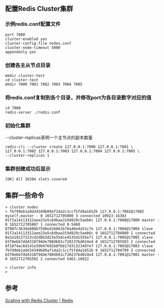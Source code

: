 ## 配置Redis Cluster集群

### 示例redis.conf配置文件

```properties
port 7000
cluster-enabled yes
cluster-config-file nodes.conf
cluster-node-timeout 5000
appendonly yes
```

### 创建各主从节点目录

```shell
mkdir cluster-test
cd cluster-test
mkdir 7000 7001 7002 7003 7004 7005
```

### 将redis.conf复制到各个目录，并修改port为各目录数字对应的值

```shell
cd 7000
redis-server ./redis.conf
```



### 初始化集群

--cluster-replicas表明一个主节点的副本数量

```shell
redis-cli --cluster create 127.0.0.1:7000 127.0.0.1:7001 \
127.0.0.1:7002 127.0.0.1:7003 127.0.0.1:7004 127.0.0.1:7005 \
--cluster-replicas 1
```

### 集群创建成功后显示

```shell
[OK] All 16384 slots covered
```



## 集群一些命令

```shell
> cluster nodes
> fb799eb1a9d34349b89af14a2c1ccf5fd4a1652b 127.0.0.1:7002@17002 myself,master - 0 1652712705000 3 connected 10923-16383
91f2a14113312aee23a5c6dbaa319d829c5aeb6c 127.0.0.1:7000@17000 master - 0 1652712705807 1 connected 0-5460
8798fc3639a888b7598ed1b662b78a46e4a51c7e 127.0.0.1:7004@17004 slave 91f2a14113312aee23a5c6dbaa319d829c5aeb6c 0 1652712704000 1 connected
0a3a19127223cd2d8b3d23e55dce4535d1555e71 127.0.0.1:7005@17005 slave b5f0ebb7dd4318f94de788d601cf20237bd024e4 0 1652712705503 2 connected
8f18f4ac6d141e56047692b0fbb17d31323497e7 127.0.0.1:7003@17003 slave fb799eb1a9d34349b89af14a2c1ccf5fd4a1652b 0 1652712704799 3 connected
b5f0ebb7dd4318f94de788d601cf20237bd024e4 127.0.0.1:7001@17001 master - 0 1652712705502 2 connected 5461-10922

> cluster info
> 
```





## 参考

[Scaling with Redis Cluster | Redis](https://redis.io/docs/manual/scaling/#creating-and-using-a-redis-cluster)


